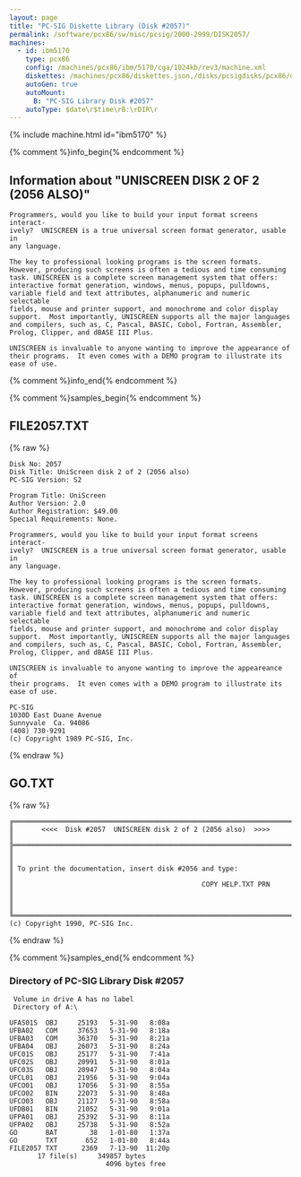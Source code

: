 ```yaml
---
layout: page
title: "PC-SIG Diskette Library (Disk #2057)"
permalink: /software/pcx86/sw/misc/pcsig/2000-2999/DISK2057/
machines:
  - id: ibm5170
    type: pcx86
    config: /machines/pcx86/ibm/5170/cga/1024kb/rev3/machine.xml
    diskettes: /machines/pcx86/diskettes.json,/disks/pcsigdisks/pcx86/diskettes.json
    autoGen: true
    autoMount:
      B: "PC-SIG Library Disk #2057"
    autoType: $date\r$time\rB:\rDIR\r
---
```


{% include machine.html id="ibm5170" %}

{% comment %}info_begin{% endcomment %}

## Information about "UNISCREEN DISK 2 OF 2 (2056 ALSO)"

    Programmers, would you like to build your input format screens interact-
    ively?  UNISCREEN is a true universal screen format generator, usable in
    any language.
    
    The key to professional looking programs is the screen formats.
    However, producing such screens is often a tedious and time consuming
    task. UNISCREEN is a complete screen management system that offers:
    interactive format generation, windows, menus, popups, pulldowns,
    variable field and text attributes, alphanumeric and numeric selectable
    fields, mouse and printer support, and monochrome and color display
    support.  Most importantly, UNISCREEN supports all the major languages
    and compilers, such as, C, Pascal, BASIC, Cobol, Fortran, Assembler,
    Prolog, Clipper, and dBASE III Plus.
    
    UNISCREEN is invaluable to anyone wanting to improve the appearance of
    their programs.  It even comes with a DEMO program to illustrate its
    ease of use.
{% comment %}info_end{% endcomment %}

{% comment %}samples_begin{% endcomment %}

## FILE2057.TXT

{% raw %}
```
Disk No: 2057                                                           
Disk Title: UniScreen disk 2 of 2 (2056 also)                           
PC-SIG Version: S2                                                      
                                                                        
Program Title: UniScreen                                                
Author Version: 2.0                                                     
Author Registration: $49.00                                             
Special Requirements: None.                                             
                                                                        
Programmers, would you like to build your input format screens interact-
ively?  UNISCREEN is a true universal screen format generator, usable in
any language.                                                           
                                                                        
The key to professional looking programs is the screen formats.         
However, producing such screens is often a tedious and time consuming   
task. UNISCREEN is a complete screen management system that offers:     
interactive format generation, windows, menus, popups, pulldowns,       
variable field and text attributes, alphanumeric and numeric selectable 
fields, mouse and printer support, and monochrome and color display     
support.  Most importantly, UNISCREEN supports all the major languages  
and compilers, such as, C, Pascal, BASIC, Cobol, Fortran, Assembler,    
Prolog, Clipper, and dBASE III Plus.                                    
                                                                        
UNISCREEN is invaluable to anyone wanting to improve the appeareance of 
their programs.  It even comes with a DEMO program to illustrate its    
ease of use.                                                            
                                                                        
PC-SIG                                                                  
1030D East Duane Avenue                                                 
Sunnyvale  Ca. 94086                                                    
(408) 730-9291                                                          
(c) Copyright 1989 PC-SIG, Inc.                                         
```
{% endraw %}

## GO.TXT

{% raw %}
```
╔═════════════════════════════════════════════════════════════════════════╗
║       <<<<  Disk #2057  UNISCREEN disk 2 of 2 (2056 also)  >>>>         ║
╠═════════════════════════════════════════════════════════════════════════╣
║                                                                         ║
║ To print the documentation, insert disk #2056 and type:                 ║
║                                               COPY HELP.TXT PRN         ║
║                                                                         ║
╚═════════════════════════════════════════════════════════════════════════╝
(c) Copyright 1990, PC-SIG Inc.
```
{% endraw %}

{% comment %}samples_end{% endcomment %}

### Directory of PC-SIG Library Disk #2057

     Volume in drive A has no label
     Directory of A:\

    UFAS01S  OBJ     25193   5-31-90   8:08a
    UFBA02   COM     37653   5-31-90   8:18a
    UFBA03   COM     36370   5-31-90   8:21a
    UFBA04   OBJ     26073   5-31-90   8:24a
    UFC01S   OBJ     25177   5-31-90   7:41a
    UFC02S   OBJ     20991   5-31-90   8:01a
    UFC03S   OBJ     20947   5-31-90   8:04a
    UFCL01   OBJ     21956   5-31-90   9:04a
    UFCO01   OBJ     17056   5-31-90   8:55a
    UFCO02   BIN     22073   5-31-90   8:48a
    UFCO03   OBJ     21127   5-31-90   8:58a
    UFDB01   BIN     21052   5-31-90   9:01a
    UFPA01   OBJ     25392   5-31-90   8:11a
    UFPA02   OBJ     25738   5-31-90   8:52a
    GO       BAT        38   1-01-80   1:37a
    GO       TXT       652   1-01-80   8:44a
    FILE2057 TXT      2369   7-13-90  11:20p
           17 file(s)     349857 bytes
                            4096 bytes free
